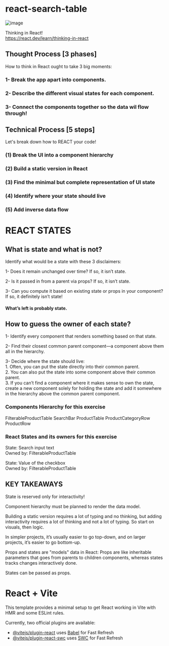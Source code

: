 # react-search-table  

![image](https://github.com/vegadelalyra/react-search-table/assets/77188420/bc371169-6b8a-4e10-acab-4d6b4f3d2cd3)   



Thinking in React!    
https://react.dev/learn/thinking-in-react

## Thought Process [3 phases]

How to think in React ought to take 3 big moments:   

### 1- Break the app apart into components.    
 
### 2- Describe the different visual states for each component.    

### 3- Connect the components together so the data wil flow through!     

## Technical Process [5 steps]    

Let's break down how to REACT your code!   

### (1) Break the UI into a component hierarchy 

### (2) Build a static version in React    

### (3) Find the minimal but complete representation of UI state    

### (4) Identify where your state should live   

### (5) Add inverse data flow     

# REACT STATES   

## What is state and what is not?  

Identify what would be a state with these 3 disclaimers:   

1- Does it remain unchanged over time? If so, it isn’t state.   

2- Is it passed in from a parent via props? If so, it isn’t state.    

3- Can you compute it based on existing state or props in your component? If so, it definitely isn’t state!  

#### What’s left is probably state.   

## How to guess the owner of each state? 

1- Identify every component that renders something based on that state.   

2- Find their closest common parent component—a component above them all in the hierarchy.        

3- Decide where the state should live:   
    1. Often, you can put the state directly into their common parent.       
    2. You can also put the state into some component above their common parent.    
    3. If you can’t find a component where it makes sense to own the state, create a new component solely for holding the state and add it somewhere in the hierarchy above the common parent component.   

### Components Hierarchy for this exercise     

FilterableProductTable
    SearchBar
    ProductTable
        ProductCategoryRow
        ProductRow    
   
### React States and its owners for this exercise  

State: Search input text   
Owned by: FilterableProductTable   

State: Value of the checkbox   
Owned by: FilterableProductTable   

## KEY TAKEAWAYS   

State is reserved only for interactivity!    

Component hierarchy must be planned to render the data model.      

Building a static version requires a lot of typing and no thinking, but adding interactivity requires a lot of thinking and not a lot of typing. So start on visuals, then logic.      

In simpler projects, it’s usually easier to go top-down, and on larger projects, it’s easier to go bottom-up.   

Props and states are "models" data in React: Props are like inheritable parameters that goes from parents to children components, whereas states tracks changes interactively done.  

States can be passed as props.   

# React + Vite

This template provides a minimal setup to get React working in Vite with HMR and some ESLint rules.

Currently, two official plugins are available:

- [@vitejs/plugin-react](https://github.com/vitejs/vite-plugin-react/blob/main/packages/plugin-react/README.md) uses [Babel](https://babeljs.io/) for Fast Refresh
- [@vitejs/plugin-react-swc](https://github.com/vitejs/vite-plugin-react-swc) uses [SWC](https://swc.rs/) for Fast Refresh
